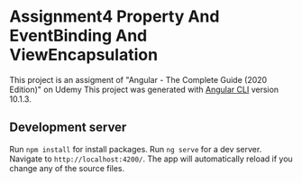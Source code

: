 # Assignment4 Property And EventBinding And ViewEncapsulation
This project is an assigment of "Angular - The Complete Guide (2020 Edition)" on Udemy
This project was generated with [Angular CLI](https://github.com/angular/angular-cli) version 10.1.3.

## Development server
Run `npm install` for install packages.
Run `ng serve` for a dev server. Navigate to `http://localhost:4200/`. The app will automatically reload if you change any of the source files.
